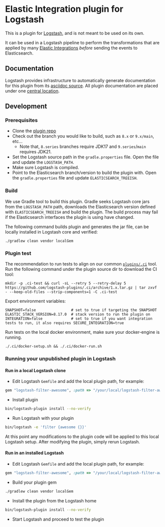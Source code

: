 # Elastic Integration plugin for Logstash

This is a plugin for [Logstash](https://github.com/elastic/logstash), and is not meant to be used on its own.

It can be used in a Logstash pipeline to perform the transformations that are applied by many [Elastic Integrations](https://www.elastic.co/integrations/data-integrations) _before_ sending the events to Elasticsearch.

## Documentation

Logstash provides infrastructure to automatically generate documentation for this plugin from its [asciidoc source](docs/index.asciidoc).
All plugin documentation are placed under one [central location](http://www.elastic.co/guide/en/logstash/current/).

## Development
### Prerequisites
- Clone the [plugin repo](https://github.com/elastic/logstash-filter-elastic_integration)
- Check out the branch you would like to build, such as `8.x` or `9.x/main`, etc...
  - Note that, `8.series` branches require JDK17 and `9.series`/`main` requires JDK21.
- Set the Logstash source path in the `gradle.properties` file. Open the file and update the `LOGSTASH_PATH`.
- Make sure Logstash is compiled.
- Point to the Elasticsearch branch/version to build the plugin with. Open the `gradle.properties` file and update `ELASTICSEARCH_TREEISH`.

### Build
We use Gradle tool to build this plugin. Gradle seeks Logstash core jars from the `LOGSTASH_PATH` path, downloads the Elasticsearch version defined with `ELASTICSEARCH_TREEISH` and build the plugin.
The build process may fail if the Elasticsearch interfaces the plugin is using have changed.

The following command builds plugin and generates the jar file, can be locally installed in Logstash core and verified:
```shell
./gradlew clean vendor localGem
```

### Plugin test
The recommendation to run tests to align on our common [`plugins/.ci`](https://github.com/logstash-plugins/.ci) tool.
Run the following command under the plugin source dir to download the CI tool:
```shell
mkdir -p .ci-test && curl -sL --retry 5 --retry-delay 5 https://github.com/logstash-plugins/.ci/archive/1.x.tar.gz | tar zxvf - --keep-old-files --strip-components=1 -C .ci-test
```

Export environment variables:
```shell
SNAPSHOT=false                # set to true if targeting the SNAPSHOT
ELASTIC_STACK_VERSION=8.17.0  # stack version to run the plugin on
INTEGRATION=false             # set to true if you want integration tests to run, it also requires SECURE_INTEGRATION=true
```

Run tests on the local docker environment, make sure your docker-engine is running.
```shell
./.ci/docker-setup.sh && ./.ci/docker-run.sh
```

### Running your unpublished plugin in Logstash

#### Run in a local Logstash clone
- Edit Logstash `Gemfile` and add the local plugin path, for example:
```ruby
gem "logstash-filter-awesome", :path => "/your/local/logstash-filter-awesome"
```
- Install plugin
```sh
bin/logstash-plugin install --no-verify
```
- Run Logstash with your plugin
```sh
bin/logstash -e 'filter {awesome {}}'
```
At this point any modifications to the plugin code will be applied to this local Logstash setup. After modifying the plugin, simply rerun Logstash.

#### Run in an installed Logstash
- Edit Logstash `Gemfile` and add the local plugin path, for example:
```ruby
gem "logstash-filter-awesome", :path => "/your/local/logstash-filter-awesome"
```
- Build your plugin gem
```sh
./gradlew clean vendor localGem
```
- Install the plugin from the Logstash home
```sh
bin/logstash-plugin install --no-verify
```
- Start Logstash and proceed to test the plugin